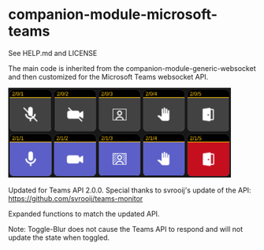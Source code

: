 # companion-module-microsoft-teams

See HELP.md and LICENSE

The main code is inherited from the companion-module-generic-websocket and then customized for the Microsoft Teams websocket API.

![Button Presets](/buttons_example.png)

Updated for Teams API 2.0.0.
Special thanks to svrooij's update of the API:
https://github.com/svrooij/teams-monitor

Expanded functions to match the updated API.

Note: Toggle-Blur does not cause the Teams API to respond and will not update the state when toggled.